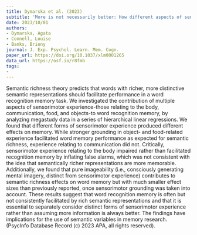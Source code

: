 ```yaml
---
title: Dymarska et al. (2023)
subtitle: 'More is not necessarily better: How different aspects of sensorimotor experience affect recognition memory for words'
date: 2023/10/01
authors:
- Dymarska, Agata
- Connell, Louise
- Banks, Briony
journal: J. Exp. Psychol. Learn. Mem. Cogn.
paper_url: https://doi.org/10.1037/xlm0001265
data_url: https://osf.io/r8fmb
tags:
- 
---
```


Semantic richness theory predicts that words with richer, more distinctive semantic representations should facilitate performance in a word recognition memory task. We investigated the contribution of multiple aspects of sensorimotor experience-those relating to the body, communication, food, and objects-to word recognition memory, by analyzing megastudy data in a series of hierarchical linear regressions. We found that different forms of sensorimotor experience produced different effects on memory. While stronger grounding in object- and food-related experience facilitated word memory performance as expected for semantic richness, experience relating to communication did not. Critically, sensorimotor experience relating to the body impaired rather than facilitated recognition memory by inflating false alarms, which was not consistent with the idea that semantically richer representations are more memorable. Additionally, we found that pure imageability (i.e., consciously generating mental imagery, distinct from sensorimotor experience) contributes to semantic richness effects on word memory but with much smaller effect sizes than previously reported, once sensorimotor grounding was taken into account. These results suggest that word recognition memory is often but not consistently facilitated by rich semantic representations and that it is essential to separately consider distinct forms of sensorimotor experience rather than assuming more information is always better. The findings have implications for the use of semantic variables in memory research. (PsycInfo Database Record (c) 2023 APA, all rights reserved).
